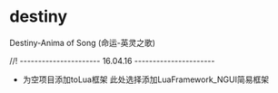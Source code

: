 # destiny
Destiny-Anima of Song (命运-英灵之歌)

//! ---------------------- 16.04.16 ----------------------
  * 为空项目添加toLua框架
    此处选择添加LuaFramework_NGUI简易框架
